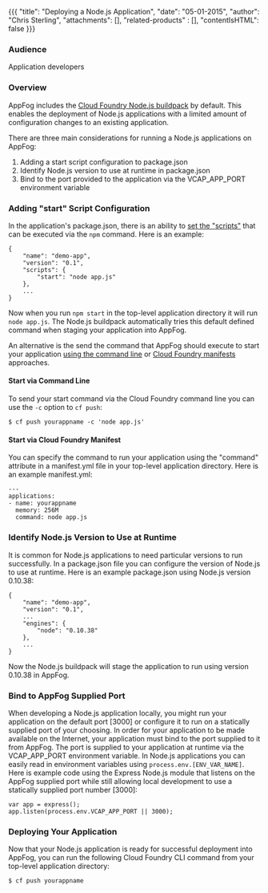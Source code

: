 {{{
  "title": "Deploying a Node.js Application",
  "date": "05-01-2015",
  "author": "Chris Sterling",
  "attachments": [],
  "related-products" : [],
  "contentIsHTML": false
}}}

### Audience

Application developers

### Overview

AppFog includes the [Cloud Foundry Node.js buildpack](https://github.com/cloudfoundry/nodejs-buildpack) by default. This enables the deployment of Node.js applications with a limited amount of configuration changes to an existing application.

There are three main considerations for running a Node.js applications on AppFog:

1. Adding a start script configuration to package.json
2. Identify Node.js version to use at runtime in package.json
3. Bind to the port provided to the application via the VCAP_APP_PORT environment variable

### Adding "start" Script Configuration

In the application's package.json, there is an ability to [set the "scripts"](https://docs.npmjs.com/misc/scripts) that can be executed via the `npm` command. Here is an example:

```
{
	"name": "demo-app",
	"version": "0.1",
	"scripts": {
		"start": "node app.js"
	},
	...
}
```

Now when you run `npm start` in the top-level application directory it will run `node app.js`. The Node.js buildpack automatically tries this default defined command when staging your application into AppFog.

An alternative is the send the command that AppFog should execute to start your application [using the command line](http://docs.cloudfoundry.org/devguide/deploy-apps/app-startup.html) or [Cloud Foundry manifests](http://docs.cloudfoundry.org/devguide/deploy-apps/manifest.html) approaches.

#### Start via Command Line

To send your start command via the Cloud Foundry command line you can use the `-c` option to `cf push`:

```
$ cf push yourappname -c 'node app.js'
```

#### Start via Cloud Foundry Manifest

You can specify the command to run your application using the "command" attribute in a manifest.yml file in your top-level application directory. Here is an example manifest.yml:

```
--- 
applications: 
- name: yourappname 
  memory: 256M 
  command: node app.js
```

### Identify Node.js Version to Use at Runtime

It is common for Node.js applications to need particular versions to run successfully. In a package.json file you can configure the version of Node.js to use at runtime. Here is an example package.json using Node.js version 0.10.38:

```
{
	"name": "demo-app",
	"version": "0.1",
	...
	"engines": {
		"node": "0.10.38"
	},
	...
}
```

Now the Node.js buildpack will stage the application to run using version 0.10.38 in AppFog.

### Bind to AppFog Supplied Port

When developing a Node.js application locally, you might run your application on the default port [3000] or configure it to run on a statically supplied port of your choosing. In order for your application to be made available on the Internet, your application must bind to the port supplied to it from AppFog. The port is supplied to your application at runtime via the VCAP_APP_PORT environment variable. In Node.js applications you can easily read in environment variables using `process.env.[ENV_VAR_NAME]`. Here is example code using the Express Node.js module that listens on the AppFog supplied port while still allowing local development to use a statically supplied port number [3000]:

```
var app = express();
app.listen(process.env.VCAP_APP_PORT || 3000);
```

### Deploying Your Application

Now that your Node.js application is ready for successful deployment into AppFog, you can run the following Cloud Foundry CLI command from your top-level application directory:

```
$ cf push yourappname
```
